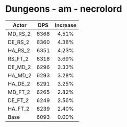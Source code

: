 # Dungeons - am - necrolord
| Actor | DPS | Increase |
|---|:---:|:---:|
|MD_RS_2|6368|4.51%|
|DE_RS_2|6360|4.38%|
|HA_RS_2|6351|4.23%|
|RS_FT_2|6318|3.69%|
|DE_MD_2|6296|3.33%|
|HA_MD_2|6293|3.28%|
|HA_DE_2|6291|3.25%|
|MD_FT_2|6265|2.82%|
|DE_FT_2|6249|2.56%|
|HA_FT_2|6239|2.40%|
|Base|6093|0.00%|
